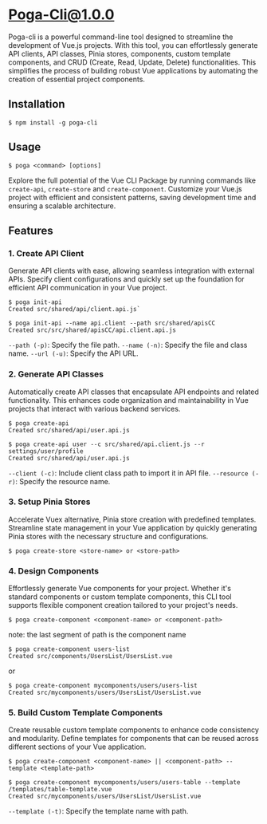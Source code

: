 # Poga-Cli@1.0.0

Poga-cli is a powerful command-line tool designed to streamline the development of Vue.js projects. With this tool, you can effortlessly generate API clients, API classes, Pinia stores, components, custom template components, and CRUD (Create, Read, Update, Delete) functionalities. This simplifies the process of building robust Vue applications by automating the creation of essential project components.

## Installation

`$ npm install -g poga-cli `

## Usage

```
$ poga <command> [options]
```

Explore the full potential of the Vue CLI Package by running commands like `create-api`, `create-store` and `create-component`. Customize your Vue.js project with efficient and consistent patterns, saving development time and ensuring a scalable architecture.

## Features

### 1. Create API Client

Generate API clients with ease, allowing seamless integration with external APIs. Specify client configurations and quickly set up the foundation for efficient API communication in your Vue project.

```
$ poga init-api
Created src/shared/api/client.api.js`
```

```
$ poga init-api --name api.client --path src/shared/apisCC
Created src/src/shared/apisCC/api.client.api.js
```

`--path (-p)`: Specify the file path.
`--name (-n)`: Specify the file and class name.
`--url (-u)`: Specify the API URL.

### 2. Generate API Classes

Automatically create API classes that encapsulate API endpoints and related functionality. This enhances code organization and maintainability in Vue projects that interact with various backend services.

```
$ poga create-api
Created src/shared/api/user.api.js
```

```
$ poga create-api user --c src/shared/api.client.js --r
settings/user/profile
Created src/shared/api/user.api.js
```

`--client (-c)`: Include client class path to import it in API file.
`--resource (-r)`: Specify the resource name.

### 3. Setup Pinia Stores

Accelerate Vuex alternative, Pinia store creation with predefined templates. Streamline state management in your Vue application by quickly generating Pinia stores with the necessary structure and configurations.

```
$ poga create-store <store-name> or <store-path>
```

### 4. Design Components

Effortlessly generate Vue components for your project. Whether it's standard components or custom template components, this CLI tool supports flexible component creation tailored to your project's needs.

```
$ poga create-component <component-name> or <component-path>
```

note: the last segment of path is the component name

```
$ poga create-component users-list
Created src/components/UsersList/UsersList.vue
```

or

```
$ poga create-component mycomponents/users/users-list
Created src/mycomponents/users/UsersList/UsersList.vue
```

### 5. Build Custom Template Components

Create reusable custom template components to enhance code consistency and modularity. Define templates for components that can be reused across different sections of your Vue application.

```
$ poga create-component <component-name> || <component-path> --template <template-path>
```

```
$ poga create-component mycomponents/users/users-table --template /templates/table-template.vue
Created src/mycomponents/users/UsersList/UsersList.vue
```

`--template (-t)`: Specify the template name with path.
